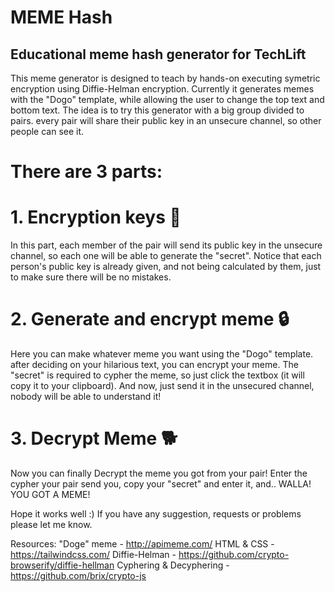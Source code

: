 # MEME Hash
## Educational meme hash generator for TechLift

This meme generator is designed to teach by hands-on executing symetric encryption using Diffie-Helman encryption.
Currently it generates memes with the "Dogo" template, while allowing the user to change the top text and bottom text.
The idea is to try this generator with a big group divided to pairs. every pair will share their public key in an unsecure channel, so other people can see it.

# There are 3 parts:

# 1. Encryption keys 🔑
  In this part, each member of the pair will send its public key in the unsecure channel, so each one will be able to generate the "secret".
  Notice that each person's public key is already given, and not being calculated by them, just to make sure there will be no mistakes.
  
# 2. Generate and encrypt meme 🔒
  Here you can make whatever meme you want using the "Dogo" template. after deciding on your hilarious text, you can encrypt your meme.
  The "secret" is required to cypher the meme, so just click the textbox (it will copy it to your clipboard). And now, just send it in the unsecured channel, nobody will be able to understand it!
  
# 3. Decrypt Meme 🐕
  
 Now you can finally Decrypt the meme you got from your pair! Enter the cypher your pair send you, copy your "secret" and enter it, and.. WALLA! YOU GOT A MEME!
 
 
 Hope it works well :)
 If you have any suggestion, requests or problems please let me know.
 
 Resources:
 "Doge" meme - http://apimeme.com/
 HTML & CSS - https://tailwindcss.com/
 Diffie-Helman - https://github.com/crypto-browserify/diffie-hellman
 Cyphering & Decyphering - https://github.com/brix/crypto-js
 

